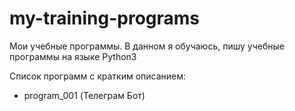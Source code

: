# my-training-programs
Мои учебные программы. В данном я обучаюсь, пишу учебные программы на языке Python3

Список программ с кратким описанием:
- program_001 (Телеграм Бот)
